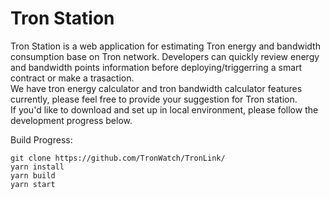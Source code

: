 # Tron Station
Tron Station is a web application for estimating Tron energy and bandwidth consumption base on Tron network. Developers can quickly review energy and bandwidth points information before deploying/triggerring a smart contract or make a trasaction.
<br/>
We have tron energy calculator and tron bandwidth calculator features currently, please feel free to provide your suggestion for Tron station.
<br/>
If you'd like to download and set up in local environment, please follow the development progress below.

Build Progress:
```
git clone https://github.com/TronWatch/TronLink/
yarn install
yarn build
yarn start
```